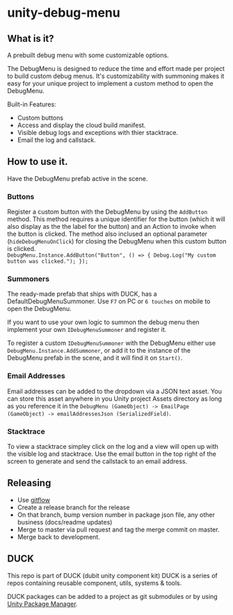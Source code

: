 # unity-debug-menu

## What is it?
A prebuilt debug menu with some customizable options.

The DebugMenu is designed to reduce the time and effort made per project to build custom debug menus. It's customizability with summoning makes it easy for your unique project to implement a custom method to open the DebugMenu.

Built-in Features:
* Custom buttons
* Access and display the cloud build manifest.
* Visible debug logs and exceptions with thier stacktrace.
* Email the log and callstack.

## How to use it.
Have the DebugMenu prefab active in the scene.

### Buttons
Register a custom button with the DebugMenu by using the `AddButton` method. This method requires a unique identifier for the button (which it will also display as the the label for the button) and an Action to invoke when the button is clicked. The method also inclused an optional parameter (`hideDebugMenuOnClick`) for closing the DebugMenu when this custom button is clicked.  
`DebugMenu.Instance.AddButton("Button", () => { Debug.Log("My custom button was clicked."); });`

### Summoners
The ready-made prefab that ships with DUCK, has a DefaultDebugMenuSummoner. Use `F7` on PC or `6 touches` on mobile to open the DebugMenu.

If you want to use your own logic to summon the debug menu then implement your own `IDebugMenuSummoner` and register it.

To register a custom `IDebugMenuSummoner` with the DebugMenu either use `DebugMenu.Instance.AddSummoner`, or add it to the instance of the DebugMenu prefab in the scene, and it will find it on `Start()`.

### Email Addresses
Email addresses can be added to the dropdown via a JSON text asset. You can store this asset anywhere in you Unity project Assets directory as long as you reference it in the `DebugMenu (GameObject) -> EmailPage (GameObject) -> emailAddressesJson (SerializedField)`.

### Stacktrace
To view a stacktrace simpley click on the log and a view will open up with the visible log and stacktrace.
Use the email button in the top right of the screen to generate and send the callstack to an email address.

## Releasing
* Use [gitflow](https://nvie.com/posts/a-successful-git-branching-model/)
* Create a release branch for the release
* On that branch, bump version number in package json file, any other business (docs/readme updates)
* Merge to master via pull request and tag the merge commit on master.
* Merge back to development.

## DUCK

This repo is part of DUCK (dubit unity component kit)
DUCK is a series of repos containing reusable component, utils, systems & tools. 

DUCK packages can be added to a project as git submodules or by using [Unity Package Manager](https://docs.unity3d.com/Manual/upm-git.html). 
